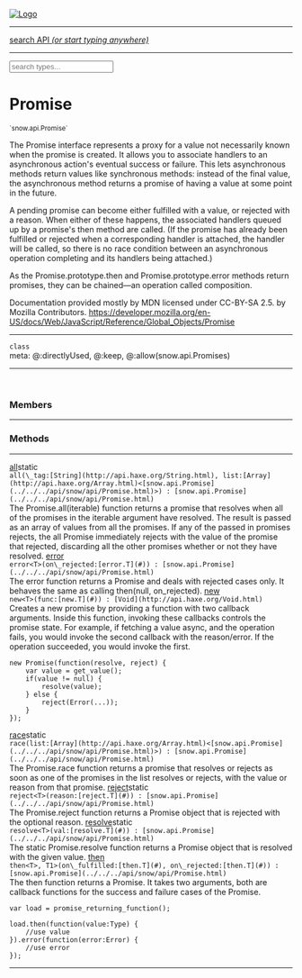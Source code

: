
[![Logo](../../../images/logo.png)](../../../api/index.html)

<hr/>
<a href="#" id="search_bar" onclick="return;"><div> search API <em>(or start typing anywhere)</em> </div></a>
<hr/>

<script src="../../../js/omnibar.js"> </script>
<link rel="stylesheet" type="text/css" href="../../../css/omnibar.css" media="all">

<div id="omnibar"> <a href="#" onclick="return" id="omnibar_close"></a> <input id="omnibar_text" type="text" placeholder="search types..."></input></div>
<script  id="typelist" data-relpath="../../../" data-types="snow.App,snow.AppFixedTimestep,snow.Snow,snow._Snow.Core,snow.api.Debug,snow.api.DebugError,snow.api.File,snow.api.FileHandle,snow.api.FileSeek,snow.api.Libs,snow.api.Promise,snow.api.PromiseError,snow.api.PromiseState,snow.api.Promises,snow.api.Timer,snow.api._Debug.LogError,snow.api._File.FileHandle_Impl_,snow.api._File.FileSeek_Impl_,snow.api._Promise.PromiseState_Impl_,snow.api.buffers.ArrayBuffer,snow.api.buffers.ArrayBufferIO,snow.api.buffers.ArrayBufferView,snow.api.buffers.Float32Array,snow.api.buffers.Float64Array,snow.api.buffers.Int16Array,snow.api.buffers.Int32Array,snow.api.buffers.Int8Array,snow.api.buffers.TAError,snow.api.buffers.TypedArrayType,snow.api.buffers.Uint16Array,snow.api.buffers.Uint32Array,snow.api.buffers.Uint8Array,snow.api.buffers.Uint8ClampedArray,snow.api.buffers._ArrayBuffer.ArrayBuffer_Impl_,snow.api.buffers._Float32Array.Float32Array_Impl_,snow.api.buffers._Float64Array.Float64Array_Impl_,snow.api.buffers._Int16Array.Int16Array_Impl_,snow.api.buffers._Int32Array.Int32Array_Impl_,snow.api.buffers._Int8Array.Int8Array_Impl_,snow.api.buffers._TypedArrayType.TypedArrayType_Impl_,snow.api.buffers._Uint16Array.Uint16Array_Impl_,snow.api.buffers._Uint32Array.Uint32Array_Impl_,snow.api.buffers._Uint8Array.Uint8Array_Impl_,snow.api.buffers._Uint8ClampedArray.Uint8ClampedArray_Impl_,snow.core.native.Core,snow.core.native._Core.StaticSnow,snow.core.native.assets.Assets,snow.core.native.assets._Assets.NativeAudioDataBlob,snow.core.native.assets._Assets.NativeAudioDataInfo,snow.core.native.assets._Assets.NativeAudioInfo,snow.core.native.audio.Audio,snow.core.native.audio.Sound,snow.core.native.input.Input,snow.core.native.io.IO,snow.core.native.window.Windowing,snow.modules.interfaces.Assets,snow.modules.interfaces.Audio,snow.modules.interfaces.IO,snow.modules.interfaces.Input,snow.modules.interfaces.Windowing,snow.modules.openal.AL,snow.modules.openal.ALC,snow.modules.openal.ALHelper,snow.modules.openal.Audio,snow.modules.openal.Context,snow.modules.openal.Device,snow.modules.openal.Sound,snow.modules.openal._AL.Context_Impl_,snow.modules.openal._AL.Device_Impl_,snow.modules.openal.sound.ALSound,snow.modules.openal.sound.ALStream,snow.modules.openal.sound.Sound,snow.modules.opengl.GL,snow.modules.opengl.GLActiveInfo,snow.modules.opengl.GLBuffer,snow.modules.opengl.GLContextAttributes,snow.modules.opengl.GLFramebuffer,snow.modules.opengl.GLProgram,snow.modules.opengl.GLRenderbuffer,snow.modules.opengl.GLShader,snow.modules.opengl.GLTexture,snow.modules.opengl.GLUniformLocation,snow.modules.opengl.native.GL,snow.modules.opengl.native.GLActiveInfo,snow.modules.opengl.native.GLBO,snow.modules.opengl.native.GLBuffer,snow.modules.opengl.native.GLContextAttributes,snow.modules.opengl.native.GLFBO,snow.modules.opengl.native.GLFramebuffer,snow.modules.opengl.native.GLObject,snow.modules.opengl.native.GLPO,snow.modules.opengl.native.GLProgram,snow.modules.opengl.native.GLRBO,snow.modules.opengl.native.GLRenderbuffer,snow.modules.opengl.native.GLSO,snow.modules.opengl.native.GLShader,snow.modules.opengl.native.GLShaderPrecisionFormat,snow.modules.opengl.native.GLTO,snow.modules.opengl.native.GLTexture,snow.modules.opengl.native.GLUniformLocation,snow.modules.opengl.native.GL_FFI,snow.modules.opengl.native._GL.GLBuffer_Impl_,snow.modules.opengl.native._GL.GLFramebuffer_Impl_,snow.modules.opengl.native._GL.GLProgram_Impl_,snow.modules.opengl.native._GL.GLRenderbuffer_Impl_,snow.modules.opengl.native._GL.GLShader_Impl_,snow.modules.opengl.native._GL.GLTexture_Impl_,snow.modules.opengl.native._GL.GLUniformLocation_Impl_,snow.modules.sdl.ControllerEventType,snow.modules.sdl.Input,snow.modules.sdl.KeyEventType,snow.modules.sdl.ModValue,snow.modules.sdl.MouseEventType,snow.modules.sdl.TouchEventType,snow.modules.sdl.Windowing,snow.modules.sdl._Input.ControllerEventType_Impl_,snow.modules.sdl._Input.KeyEventType_Impl_,snow.modules.sdl._Input.ModValue_Impl_,snow.modules.sdl._Input.MouseEventType_Impl_,snow.modules.sdl._Input.TouchEventType_Impl_,snow.system.assets.Asset,snow.system.assets.AssetBytes,snow.system.assets.AssetImage,snow.system.assets.AssetJSON,snow.system.assets.AssetText,snow.system.assets.Assets,snow.system.assets._Assets.AssetsModule,snow.system.audio.Audio,snow.system.audio.AudioModule,snow.system.audio.Sound,snow.system.input.Input,snow.system.input.Keycodes,snow.system.input.MapIntBool,snow.system.input.MapIntFloat,snow.system.input.Scancodes,snow.system.input._Input.InputModule,snow.system.io.IO,snow.system.io._IO.IOModule,snow.system.module.Assets,snow.system.module.Audio,snow.system.module.IO,snow.system.module.Input,snow.system.module.Sound,snow.system.module.Windowing,snow.system.window.Window,snow.system.window.Windowing,snow.system.window._Windowing.WindowHandleMap,snow.system.window._Windowing.WindowingModule,snow.types.AppConfig,snow.types.AppConfigNative,snow.types.AppConfigWeb,snow.types.Asset,snow.types.AssetBytes,snow.types.AssetImage,snow.types.AssetJSON,snow.types.AssetText,snow.types.AssetType,snow.types.AudioDataBlob,snow.types.AudioDataInfo,snow.types.AudioFormatType,snow.types.AudioHandle,snow.types.AudioInfo,snow.types.DisplayMode,snow.types.Error,snow.types.FileEvent,snow.types.FileEventType,snow.types.FileFilter,snow.types.GamepadDeviceEventType,snow.types.IODataOptions,snow.types.ImageInfo,snow.types.InputEvent,snow.types.InputEventType,snow.types.Key,snow.types.ModState,snow.types.OpenGLProfile,snow.types.RenderConfig,snow.types.RenderConfigOpenGL,snow.types.Scan,snow.types.SnowConfig,snow.types.SystemEvent,snow.types.SystemEventType,snow.types.TextEventType,snow.types.WindowConfig,snow.types.WindowEvent,snow.types.WindowEventType,snow.types.WindowHandle,snow.types.WindowingConfig,snow.types._Types.AssetType_Impl_,snow.types._Types.AudioFormatType_Impl_,snow.types._Types.FileEventType_Impl_,snow.types._Types.GamepadDeviceEventType_Impl_,snow.types._Types.InputEventType_Impl_,snow.types._Types.OpenGLProfile_Impl_,snow.types._Types.SystemEventType_Impl_,snow.types._Types.TextEventType_Impl_,snow.types._Types.WindowEventType_Impl_"></script>


<h1>Promise</h1>
<small>`snow.api.Promise`</small>

The Promise interface represents a proxy for a value not necessarily
known when the promise is created. It allows you to associate handlers
to an asynchronous action's eventual success or failure. This lets asynchronous
methods return values like synchronous methods: instead of the final value,
the asynchronous method returns a promise of having a value at some point in the future.

A pending promise can become either fulfilled with a value, or
rejected with a reason. When either of these happens, the associated
handlers queued up by a promise's then method are called. (If the promise
has already been fulfilled or rejected when a corresponding handler is attached,
the handler will be called, so there is no race condition between an asynchronous
operation completing and its handlers being attached.)

As the Promise.prototype.then and Promise.prototype.error methods return promises,
they can be chained—an operation called composition.

Documentation provided mostly by MDN
licensed under CC-BY-SA 2.5. by Mozilla Contributors.
https://developer.mozilla.org/en-US/docs/Web/JavaScript/Reference/Global_Objects/Promise

<hr/>

`class`<br/><span class="meta">
meta: @:directlyUsed, @:keep, @:allow(snow.api.Promises)</span>

<hr/>


&nbsp;
&nbsp;




<h3>Members</h3> <hr/>


<h3>Methods</h3> <hr/><span class="method apipage">
            <a name="all"><a class="lift" href="#all">all</a></a><span class="inline-block static">static</span><div class="clear"></div>
            <code class="signature apipage">all(\_tag:[String](http://api.haxe.org/String.html)<span></span>, list:[Array](http://api.haxe.org/Array.html)&lt;[snow.api.Promise](../../../api/snow/api/Promise.html)&gt;<span></span>) : [snow.api.Promise](../../../api/snow/api/Promise.html)</code><br/><span class="small_desc_flat">The Promise.all(iterable) function returns a promise that
            resolves when all of the promises in the iterable argument
            have resolved. The result is passed as an array of values
            from all the promises.
            If any of the passed in promises rejects, the all Promise
            immediately rejects with the value of the promise that rejected,
            discarding all the other promises whether or not they have resolved.</span>


</span>
<span class="method apipage">
            <a name="error"><a class="lift" href="#error">error</a></a><div class="clear"></div>
            <code class="signature apipage">error&lt;T&gt;(on\_rejected:[error.T](#)<span></span>) : [snow.api.Promise](../../../api/snow/api/Promise.html)</code><br/><span class="small_desc_flat">The error function returns a Promise and deals with rejected cases only.
            It behaves the same as calling then(null, on_rejected).</span>


</span>
<span class="method apipage">
            <a name="new"><a class="lift" href="#new">new</a></a><div class="clear"></div>
            <code class="signature apipage">new&lt;T&gt;(func:[new.T](#)<span></span>) : [Void](http://api.haxe.org/Void.html)</code><br/><span class="small_desc_flat">Creates a new promise by providing a function with two callback arguments.
            Inside this function, invoking these callbacks controls the promise state.
            For example, if fetching a value async, and the operation fails, you would
            invoke the second callback with the reason/error. If the operation succeeded,
            you would invoke the first.</span>

```
new Promise(function(resolve, reject) {
    var value = get_value();
    if(value != null) {
        resolve(value);
    } else {
        reject(Error(...));
    }
});
```
</span>
<span class="method apipage">
            <a name="race"><a class="lift" href="#race">race</a></a><span class="inline-block static">static</span><div class="clear"></div>
            <code class="signature apipage">race(list:[Array](http://api.haxe.org/Array.html)&lt;[snow.api.Promise](../../../api/snow/api/Promise.html)&gt;<span></span>) : [snow.api.Promise](../../../api/snow/api/Promise.html)</code><br/><span class="small_desc_flat">The Promise.race function returns a promise that
            resolves or rejects as soon as one of the promises in the
            list resolves or rejects, with the value or reason from that promise.</span>


</span>
<span class="method apipage">
            <a name="reject"><a class="lift" href="#reject">reject</a></a><span class="inline-block static">static</span><div class="clear"></div>
            <code class="signature apipage">reject&lt;T&gt;(reason:[reject.T](#)<span></span>) : [snow.api.Promise](../../../api/snow/api/Promise.html)</code><br/><span class="small_desc_flat">The Promise.reject function returns a Promise object
            that is rejected with the optional reason.</span>


</span>
<span class="method apipage">
            <a name="resolve"><a class="lift" href="#resolve">resolve</a></a><span class="inline-block static">static</span><div class="clear"></div>
            <code class="signature apipage">resolve&lt;T&gt;(val:[resolve.T](#)<span></span>) : [snow.api.Promise](../../../api/snow/api/Promise.html)</code><br/><span class="small_desc_flat">The static Promise.resolve function returns a Promise object
            that is resolved with the given value.</span>


</span>
<span class="method apipage">
            <a name="then"><a class="lift" href="#then">then</a></a><div class="clear"></div>
            <code class="signature apipage">then&lt;T&gt;, T1&gt;(on\_fulfilled:[then.T](#)<span></span>, on\_rejected:[then.T](#)<span></span>) : [snow.api.Promise](../../../api/snow/api/Promise.html)</code><br/><span class="small_desc_flat">The then function returns a Promise. It takes two arguments,
            both are callback functions for the success and failure cases of the Promise.</span>

```
var load = promise_returning_function();

load.then(function(value:Type) {
    //use value
}).error(function(error:Error) {
    //use error
});
```
</span>



<hr/>

&nbsp;
&nbsp;
&nbsp;
&nbsp;